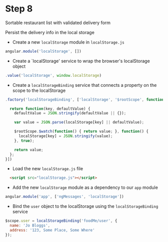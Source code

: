 # Step 8

Sortable restaurant list with validated delivery form

Persist the delivery info in the local storage

* Create a new `localStorage` module in `localStorage.js`

```js
angular.module('localStorage', [])
```

* Create a `localStorage' service to wrap the browser's localStorage object

```js
.value('localStorage', window.localStorage)
```

* Create a `localStorageBinding` service that connects a property on the scope to the localStorage

```js
.factory('localStorageBinding', ['localStorage', '$rootScope', function(localStorage, $rootScope) {

  return function(key, defaultValue) {
    defaultValue = JSON.stringify(defaultValue || {});

    var value = JSON.parse(localStorage[key] || defaultValue);

    $rootScope.$watch(function() { return value; }, function() {
      localStorage[key] = JSON.stringify(value);
    }, true);

    return value;
  };
}])
```

* Load the new `localStorage.js` file

```html
  <script src="localStorage.js"></script>

```

* Add the new `localStorage` module as a dependency to our `app` module

```js
angular.module('app', ['ngMessages', 'localStorage'])

```

* Bind the `user` object to the localStorage using the `localStorageBinding` service

```js
$scope.user = localStorageBinding('foodMe/user', {
  name: 'Jo Bloggs',
  address: '123, Some Place, Some Where'
});
```